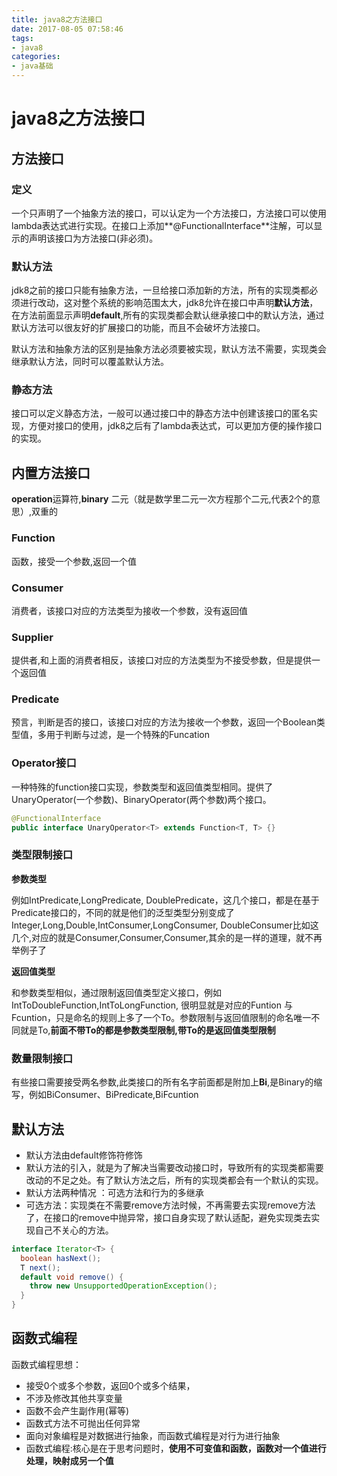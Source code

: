 ```yaml
---
title: java8之方法接口
date: 2017-08-05 07:58:46
tags:
- java8
categories:
- java基础
---
```


# java8之方法接口

## 方法接口

### 定义

一个只声明了一个抽象方法的接口，可以认定为一个方法接口，方法接口可以使用lambda表达式进行实现。在接口上添加**@FunctionalInterface**注解，可以显示的声明该接口为方法接口(非必须)。

### 默认方法

jdk8之前的接口只能有抽象方法，一旦给接口添加新的方法，所有的实现类都必须进行改动，这对整个系统的影响范围太大，jdk8允许在接口中声明**默认方法**，在方法前面显示声明**default**,所有的实现类都会默认继承接口中的默认方法，通过默认方法可以很友好的扩展接口的功能，而且不会破坏方法接口。

默认方法和抽象方法的区别是抽象方法必须要被实现，默认方法不需要，实现类会继承默认方法，同时可以覆盖默认方法。

### 静态方法

接口可以定义静态方法，一般可以通过接口中的静态方法中创建该接口的匿名实现，方便对接口的使用，jdk8之后有了lambda表达式，可以更加方便的操作接口的实现。

## 内置方法接口

**operation**运算符,**binary** 二元（就是数学里二元一次方程那个二元,代表2个的意思）,双重的

### Function

函数，接受一个参数,返回一个值

### Consumer

消费者，该接口对应的方法类型为接收一个参数，没有返回值

### Supplier

提供者,和上面的消费者相反，该接口对应的方法类型为不接受参数，但是提供一个返回值

### Predicate

预言，判断是否的接口，该接口对应的方法为接收一个参数，返回一个Boolean类型值，多用于判断与过滤，是一个特殊的Funcation

### Operator接口

一种特殊的function接口实现，参数类型和返回值类型相同。提供了UnaryOperator(一个参数)、BinaryOperator(两个参数)两个接口。

```java
@FunctionalInterface
public interface UnaryOperator<T> extends Function<T, T> {}
```

### 类型限制接口

**参数类型**

例如IntPredicate,LongPredicate, DoublePredicate，这几个接口，都是在基于Predicate接口的，不同的就是他们的泛型类型分别变成了Integer,Long,Double,IntConsumer,LongConsumer, DoubleConsumer比如这几个,对应的就是Consumer,Consumer,Consumer,其余的是一样的道理，就不再举例子了

**返回值类型**

和参数类型相似，通过限制返回值类型定义接口，例如IntToDoubleFunction,IntToLongFunction, 很明显就是对应的Funtion 与Fcuntion，只是命名的规则上多了一个To。参数限制与返回值限制的命名唯一不同就是To,**前面不带To的都是参数类型限制,带To的是返回值类型限制**

### 数量限制接口

有些接口需要接受两名参数,此类接口的所有名字前面都是附加上**Bi**,是Binary的缩写，例如BiConsumer、BiPredicate,BiFcuntion

## 默认方法

- 默认方法由default修饰符修饰
- 默认方法的引入，就是为了解决当需要改动接口时，导致所有的实现类都需要改动的不足之处。有了默认方法之后，所有的实现类都会有一个默认的实现。
- 默认方法两种情况 ：可选方法和行为的多继承
- 可选方法：实现类在不需要remove方法时候，不再需要去实现remove方法了，在接口的remove中抛异常，接口自身实现了默认适配，避免实现类去实现自己不关心的方法。

```java
interface Iterator<T> { 
  boolean hasNext();
  T next();
  default void remove() {
    throw new UnsupportedOperationException();
  }
}
```

## 函数式编程

函数式编程思想：

- 接受0个或多个参数，返回0个或多个结果，
- 不涉及修改其他共享变量
- 函数不会产生副作用(幂等)
- 函数式方法不可抛出任何异常
- 面向对象编程是对数据进行抽象，而函数式编程是对行为进行抽象
- 函数式编程:核心是在于思考问题时，**使用不可变值和函数，函数对一个值进行处理，映射成另一个值**

